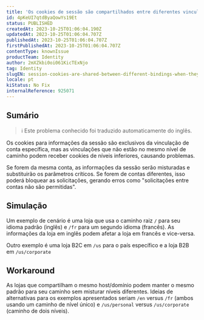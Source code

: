 ```yaml
---
title: 'Os cookies de sessão são compartilhados entre diferentes vinculações quando não estão no mesmo nível de caminho'
id: 4pKeUI7qtdByaQowYs19Et
status: PUBLISHED
createdAt: 2023-10-25T01:06:04.190Z
updatedAt: 2023-10-25T01:06:04.707Z
publishedAt: 2023-10-25T01:06:04.707Z
firstPublishedAt: 2023-10-25T01:06:04.707Z
contentType: knownIssue
productTeam: Identity
author: 2mXZkbi0oi061KicTExNjo
tag: Identity
slugEN: session-cookies-are-shared-between-different-bindings-when-they-are-not-in-the-same-path-level
locale: pt
kiStatus: No Fix
internalReference: 925071
---
```


## Sumário

>ℹ️ Este problema conhecido foi traduzido automaticamente do inglês.


Os cookies para informações da sessão são exclusivos da vinculação de conta específica, mas as vinculações que não estão no mesmo nível de caminho podem receber cookies de níveis inferiores, causando problemas.

Se forem da mesma conta, as informações da sessão serão misturadas e substituirão os parâmetros críticos. Se forem de contas diferentes, isso poderá bloquear as solicitações, gerando erros como "solicitações entre contas não são permitidas".

## Simulação


Um exemplo de cenário é uma loja que usa o caminho raiz `/` para seu idioma padrão (inglês) e `/fr` para um segundo idioma (francês). As informações da loja em inglês podem afetar a loja em francês e vice-versa.

Outro exemplo é uma loja B2C em `/us` para o país específico e a loja B2B em `/us/corporate`

## Workaround


As lojas que compartilham o mesmo host/domínio podem manter o mesmo padrão para seu caminho sem misturar níveis diferentes. Ideias de alternativas para os exemplos apresentados seriam `/en` versus `/fr` (ambos usando um caminho de nível único) e `/us/personal` versus `/us/corporate` (caminho de dois níveis).




